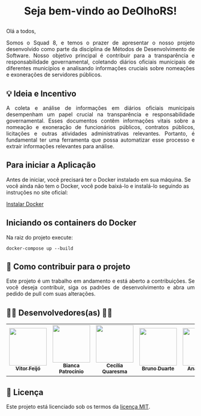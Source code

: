 # <p style="text-align: center;">Seja bem-vindo ao DeOlhoRS!</p>

Olá a todos,
<p style="text-align: justify;">Somos o Squad 8, e temos o prazer de apresentar o nosso projeto desenvolvido como parte da disciplina de Métodos de Desenvolvimento de Software. Nosso objetivo principal é contribuir para a transparência e responsabilidade governamental, coletando diários oficiais municipais de diferentes municípios e analisando informações cruciais sobre nomeações e exonerações de servidores públicos.</p>

## 💡 Ideia e Incentivo
<p style="text-align: justify;">A coleta e análise de informações em diários oficiais municipais desempenham um papel crucial na transparência e responsabilidade governamental. Esses documentos contêm informações vitais sobre a nomeação e exoneração de funcionários públicos, contratos públicos, licitações e outras atividades administrativas relevantes. Portanto, é fundamental ter uma ferramenta que possa automatizar esse processo e extrair informações relevantes para análise.</p>

## Para iniciar a Aplicação

Antes de iniciar, você precisará ter o Docker instalado em sua máquina. Se você ainda não tem o Docker, você pode baixá-lo e instalá-lo seguindo as instruções no site oficial:

[Instalar Docker](https://www.docker.com/get-started)

## Iniciando os containers do Docker

Na raiz do projeto execute:

```docker-compose up --build```


## 🤝 Como contribuir para o projeto

<p style="text-align: justify;"> Este projeto é um trabalho em andamento e está aberto a contribuições. Se você deseja contribuir, siga os padrões de desenvolvimento e abra um pedido de pull com suas alterações.</p>

## 👩‍💻 Desenvolvedores(as) 👨‍💻

<table>
	<tr>
		<td align="center"><a href="https://github.com/vitorfleonardo"><img src="https://avatars.githubusercontent.com/u/69637300?v=4" width="100px;" alt=""/><br /><sub><b>Vitor Feijó</b></sub></a><br /><a href="https://github.com/vitorfleonardo"></a></td>
		<td align="center"><a href="https://github.com/BiancaPatrocinio7"><img src="https://avatars.githubusercontent.com/u/70040539?v=4" width="100px;" alt=""/><br /><sub><b>Bianca Patrocinio</b></sub></a><br /><a href="https://github.com/BiancaPatrocinio7"></a></td>
		<td align="center"><a href="https://github.com/cqcoding"><img src="https://avatars.githubusercontent.com/u/92647006?v=4" width="100px;" alt=""/><br /><sub><b>Cecília Quaresma</b></sub></a><br /><a href="https://github.com/cqcoding"></a></td>
		<td align="center"><a href="https://github.com/bdebatata"><img src="https://avatars.githubusercontent.com/u/104954891?v=4" width="100px;" alt=""/><br /><sub><b>Bruno Duarte</b></sub></a><br /><a href="https://github.com/bdebatata"></a></td>
		<td align="center"><a href="https://github.com/anabborges"><img src="https://avatars.githubusercontent.com/u/109738757?v=4" width="100px;" alt=""/><br /><sub><b>Ana Borges </b></sub></a><br /><a href="https://github.com/anabborges"></a></td>
        <td align="center"><a href="https://github.com/matheusbmello"><img src="https://avatars.githubusercontent.com/u/100366395?v=4" width="100px;" alt=""/><br /><sub><b>Matheus Mello </b></sub></a><br /><a href="https://github.com/matheusbmello"></a></td>
        <td align="center"><a href="https://github.com/VieiraLaris"><img src="https://avatars.githubusercontent.com/u/116472322?v=4" width="100px;" alt=""/><br /><sub><b>Lari Vieira </b></sub></a><br /><a href="https://github.com/VieiraLaris"></a></td>
	</tr>
</table>

## 📝 Licença
Este projeto está licenciado sob os termos da [licença MIT](https://opensource.org/licenses/MIT).
